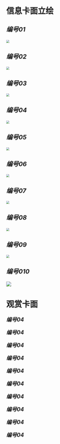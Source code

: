 ## 信息卡面立绘

### ***编号01***

<img src="/mm/j1.png" style="zoom:50%;" />



### ***编号02***

<img src="/mm/j2.png" style="zoom:50%;" />



### ***编号03***

<img src="/mm/j3.png" style="zoom:50%;" />



### ***编号04***

<img src="/mm/j4.png" style="zoom: 50%;" />

### ***编号05***

<img src="/mm/j5.png" style="zoom:50%;" />

### ***编号06***

<img src="/mm/j6.png" style="zoom:50%;" />

### ***编号07***

<img src="/mm/j7.png" style="zoom:50%;" />

### ***编号08***

<img src="/mm/j8.png" style="zoom:50%;" />

### ***编号09***

<img src="/mm/j9.png" style="zoom:50%;" />

### ***编号010***

<img src="/mm/j10.jpg" style="zoom: 80%;" />

## 观赏卡面

***编号04***

***编号04***

***编号04***

***编号04***

***编号04***

***编号04***

***编号04***

***编号04***

***编号04***

***编号04***

